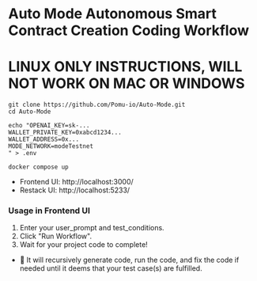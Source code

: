 # Auto Mode Autonomous Smart Contract Creation Coding Workflow
# LINUX ONLY INSTRUCTIONS, WILL NOT WORK ON MAC OR WINDOWS
```
git clone https://github.com/Pomu-io/Auto-Mode.git
cd Auto-Mode
```
```
echo "OPENAI_KEY=sk-...
WALLET_PRIVATE_KEY=0xabcd1234...
WALLET_ADDRESS=0x...
MODE_NETWORK=modeTestnet
" > .env
```
```
docker compose up
```
* Frontend UI: http://localhost:3000/
* Restack UI: http://localhost:5233/

### Usage in Frontend UI
1. Enter your user_prompt and test_conditions.
2. Click "Run Workflow".
3. Wait for your project code to complete!
* 🤖 It will recursively generate code, run the code, and fix the code if needed until it deems that your test case(s) are fulfilled.
